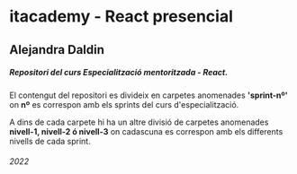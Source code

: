 # itacademy  - React presencial

## Alejandra Daldin

##### Repositori del curs *Especialització mentoritzada - React*. 

El contengut del repositori es divideix en carpetes anomenades **'sprint-nº'** on **nº** es correspon amb els sprints del curs d'especialització.

A dins de cada carpete hi ha un altre divisió de carpetes anomenades **nivell-1, nivell-2 ó nivell-3** on cadascuna es correspon amb els differents nivells de cada sprint.

###### *2022*



